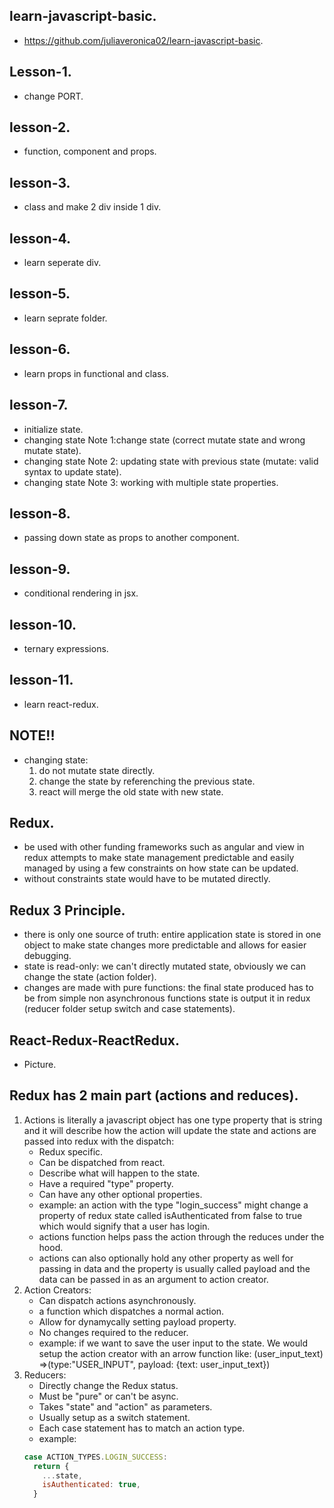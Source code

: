 ## learn-javascript-basic.
* https://github.com/juliaveronica02/learn-javascript-basic.

## Lesson-1.
* change PORT.

## lesson-2.
* function, component and props.

## lesson-3.
* class and make 2 div inside 1 div.

## lesson-4.
* learn seperate div.

## lesson-5.
* learn seprate folder.

## lesson-6.
* learn props in functional and class.

## lesson-7.
* initialize state.
* changing state Note 1:change state (correct mutate state and wrong mutate state).
* changing state Note 2: updating state with previous state (mutate: valid syntax to update state).
* changing state Note 3: working with multiple state properties.

## lesson-8.
* passing down state as props to another component.

## lesson-9.
* conditional rendering in jsx.

## lesson-10.
* ternary expressions.

## lesson-11.
* learn react-redux.

## NOTE!!
* changing state:
  1. do not mutate state directly.
  2. change the state by referenching the previous state.
  3. react will merge the old state with new state.

## Redux.
* be used with other funding frameworks such as angular and view in redux attempts to make state management predictable and easily managed by using a few constraints on how state can be updated.
* without constraints state would have to be mutated directly.

## Redux 3 Principle.
* there is only one source of truth: entire application state is stored in one object to make state changes more predictable and allows for easier debugging.
* state is read-only: we can't directly mutated state, obviously we can change the state (action folder).
* changes are made with pure functions: the final state produced has to be from simple non asynchronous functions state is output it in redux (reducer folder setup switch and case statements).

## React-Redux-ReactRedux.
* Picture.

## Redux has 2 main part (actions and reduces).
1. Actions is literally a javascript object has one type property that is string and it will describe how the action will update the state and actions are passed into redux with the dispatch:
   * Redux specific.
   * Can be dispatched from react.
   * Describe what will happen to the state.
   * Have a required "type" property.
   * Can have any other optional properties.
   * example: an action with the type "login_success" might change a property of redux state called isAuthenticated from false to true which would signify that a user has login.
   * actions function helps pass the action through the reduces under the hood.
   * actions can also optionally hold any other property as well for passing in data and the property is usually called payload and the data can be passed in as an argument to action creator.
2. Action Creators:
   * Can dispatch actions asynchronously.
   * a function which dispatches a normal action.
   * Allow for dynamycally setting payload property.
   * No changes required to the reducer.
   * example: if we want to save the user input to the state. We would setup the action creator with an arrow function like: (user_input_text) =>(type:"USER_INPUT", payload: {text: user_input_text})
3. Reducers:
   * Directly change the Redux status.
   * Must be "pure" or can't be async.
   * Takes "state" and "action" as parameters.
   * Usually setup as a switch statement.
   * Each case statement has to match an action type.
   * example:
   ```javascript
   case ACTION_TYPES.LOGIN_SUCCESS:
     return {
       ...state,
       isAuthenticated: true,
     }
   ```